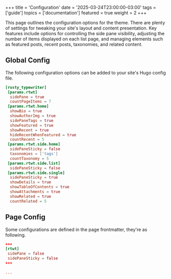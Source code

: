 +++
title = 'Configuration'
date = '2025-03-24T23:00:00-03:00'
tags = ['guide']
topics = ['documentation']
featured = true
weight = 2
+++

This page outlines the configuration options for the theme. There are plenty of settings for tweaking your site's layout and content presentation. Key features include options for controlling the side pane visibility, adjusting the number of items displayed on each list page, and managing elements such as featured posts, recent posts, taxonomies, and related content.

## Global Config

The following configuration options can be added to your site's Hugo config file.

```toml
[rusty_typewriter]
 [params.rtwt]
  sidePane = true
  countPageItems = 7 
 [params.rtwt.home]
  showBio = true
  showAuthorImg = true
  sidePaneTags = true
  showFeatured = true
  showRecent = true
  hideRecentWhenFeatured = true
  countRecent = 5
 [params.rtwt.side.home]
  sidePaneSticky = false 
  taxonomies = ['tags']
  countTaxonomy = 5
 [params.rtwt.side.list]
  sidePaneSticky = false
 [params.rtwt.side.single]
  sidePaneSticky = true 
  showDetails = true
  showTableOfContents = true
  showAttachments = true
  showRelated = true
  countRelated = 5
```

## Page Config

Some configurations are defined in the page frontmatter, they're as following.

```toml
+++
[rtwt]
 sidePane = false
 sidePaneSticky = false
+++

...
```
